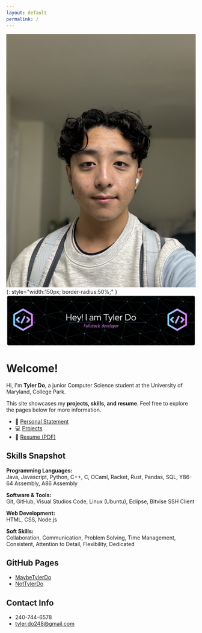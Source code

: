 ```yaml
---
layout: default
permalink: /
---
```

![Profile Picture](assets/profile.jpg){: style="width:150px; border-radius:50%;" }
![Banner](assets/banner.png)

# Welcome!

Hi, I'm **Tyler Do**, a junior Computer Science student at the University of Maryland, College Park.  

This site showcases my **projects, skills, and resume**. Feel free to explore the pages below for more information.

- 📄 [Personal Statement](introduction.md)  
- 💻 [Projects](projects.md)  
- 📜 [Resume (PDF)](assets/TylerDoResume.pdf) 

## Skills Snapshot

**Programming Languages:**  
Java, Javascript, Python, C++, C, OCaml, Racket, Rust, Pandas, SQL, Y86-64 Assembly, A86 Assembly

**Software & Tools:**  
Git, GitHub, Visual Studios Code, Linux (Ubuntu), Eclipse, Bitvise SSH Client  

**Web Development:**  
HTML, CSS, Node.js  

**Soft Skills:**  
Collaboration, Communication, Problem Solving, Time Management, Consistent, Attention to Detail, Flexibility, Dedicated

## GitHub Pages
- [MaybeTylerDo](https://github.com/MaybeTylerDo)
- [NotTylerDo](https://github.com/NotTylerDo)

## Contact Info
- 240-744-6578
- tyler.do248@gmail.com
